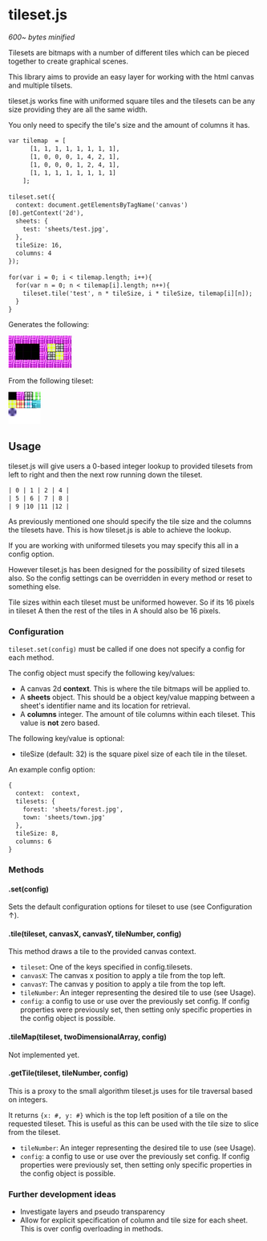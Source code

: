 # tileset.js

*600~ bytes minified*

Tilesets are bitmaps with a number of different tiles which can be pieced 
together to create graphical scenes.

This library aims to provide an easy layer for working with the html canvas 
and multiple tilsets. 

tileset.js works fine with uniformed square tiles and the tilesets can 
be any size providing they are all the same width.

You only need to specify the tile's size and the amount of columns it has.

    var tilemap  = [
          [1, 1, 1, 1, 1, 1, 1, 1],
          [1, 0, 0, 0, 1, 4, 2, 1],
          [1, 0, 0, 0, 1, 2, 4, 1],
          [1, 1, 1, 1, 1, 1, 1, 1]
        ];

    tileset.set({
      context: document.getElementsByTagName('canvas')[0].getContext('2d'),
      sheets: {
        test: 'sheets/test.jpg',
      },
      tileSize: 16,
      columns: 4
    });

    for(var i = 0; i < tilemap.length; i++){
      for(var n = 0; n < tilemap[i].length; n++){
        tileset.tile('test', n * tileSize, i * tileSize, tilemap[i][n]);
      }
    }

Generates the following:

![Mapped tiles](https://github.com/AaronAcerboni/tileset.js/blob/master/example/outcome.png?raw=true)


From the following tileset:

![Tileset](https://github.com/AaronAcerboni/tileset.js/blob/master/example/sheets/test.jpg?raw=true)

## Usage

tileset.js will give users a 0-based integer lookup to provided tilesets from 
left to right and then the next row running down the tileset. 
       
    | 0 | 1 | 2 | 4 |
    | 5 | 6 | 7 | 8 |
    | 9 |10 |11 |12 |

As previously mentioned one should specify the tile size and the columns the 
tilesets have. This is how tileset.js is able to achieve the lookup.

If you are working with uniformed tilesets you may specify this all in a config 
option.

However tileset.js has been designed for the possibility of sized tilesets also.
So the config settings can be overridden in every method or reset to something 
else.

Tile sizes within each tileset must be uniformed however. So if its 16 pixels in 
tileset A then the rest of the tiles in A should also be 16 pixels.


### Configuration

`tileset.set(config)` must be called if one does not specify a config for each 
method.

The config object must specify the following key/values:

- A canvas 2d **context**. This is where the tile bitmaps will be applied to.
- A **sheets** object. This should be a object key/value mapping between a 
  sheet's identifier name and its location for retrieval.
- A **columns** integer. The amount of tile columns within each tileset. This 
  value is **not** zero based.

The following key/value is optional:

- tileSize (default: 32) is the square pixel size of each tile in the tileset.

An example config option:

    {
      context:  context,
      tilesets: {
        forest: 'sheets/forest.jpg',
        town: 'sheets/town.jpg'
      },
      tileSize: 8,
      columns: 6
    }

### Methods

#### .set(config)

Sets the default configuration options for tileset to use (see Configuration &uarr;).

#### .tile(tileset, canvasX, canvasY, tileNumber, config)

This method draws a tile to the provided canvas context.

- `tileset`: One of the keys specified in config.tilesets.
- `canvasX`: The canvas x position to apply a tile from the top left.
- `canvasY`: The canvas y position to apply a tile from the top left.
- `tileNumber`: An integer representing the desired tile to use (see Usage).
- `config`: a config to use or use over the previously set config. If config 
properties were previously set, then setting only specific properties in the 
config object is possible.

#### .tileMap(tileset, twoDimensionalArray, config)

Not implemented yet.

#### .getTile(tileset, tileNumber, config)

This is a proxy to the small algorithm tileset.js uses for tile traversal based 
on integers.

It returns `{x: #, y: #}` which is the top left position of a tile on the 
requested tileset. This is useful as this can be used with the tile size to slice 
from the tileset.

- `tileNumber`: An integer representing the desired tile to use (see Usage).
- `config`: a config to use or use over the previously set config. If config 
properties were previously set, then setting only specific properties in the 
config object is possible.

### Further development ideas

- Investigate layers and pseudo transparency
- Allow for explicit specification of column and tile size for each sheet. This 
is over config overloading in methods.